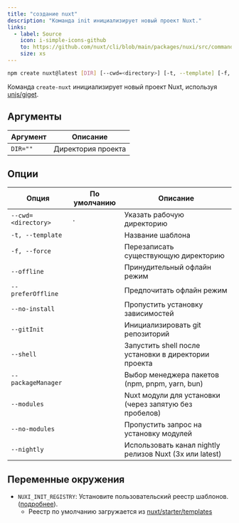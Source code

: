 ```yaml
---
title: "создание nuxt"
description: "Команда init инициализирует новый проект Nuxt."
links:
  - label: Source
    icon: i-simple-icons-github
    to: https://github.com/nuxt/cli/blob/main/packages/nuxi/src/commands/init.ts
    size: xs
---
```


<!--init-cmd-->
```bash [Terminal]
npm create nuxt@latest [DIR] [--cwd=<directory>] [-t, --template] [-f, --force] [--offline] [--preferOffline] [--no-install] [--gitInit] [--shell] [--packageManager] [--nightly]
```
<!--/init-cmd-->

Команда `create-nuxt` инициализирует новый проект Nuxt, используя [unjs/giget](https://github.com/unjs/giget).

## Аргументы

<!--init-args-->
Аргумент | Описание
--- | ---
`DIR=""` | Директория проекта
<!--/init-args-->

## Опции

<!--init-opts-->
Опция | По умолчанию | Описание
--- | --- | ---
`--cwd=<directory>` | `.` | Указать рабочую директорию
`-t, --template` |  | Название шаблона
`-f, --force` |  | Перезаписать существующую директорию
`--offline` |  | Принудительный офлайн режим
`--preferOffline` |  | Предпочитать офлайн режим
`--no-install` |  | Пропустить установку зависимостей
`--gitInit` |  | Инициализировать git репозиторий
`--shell` |  | Запустить shell после установки в директории проекта
`--packageManager` |  | Выбор менеджера пакетов (npm, pnpm, yarn, bun)
`--modules` |  | Nuxt модули для установки (через запятую без пробелов)
`--no-modules` |  | Пропустить запрос на установку модулей
`--nightly` |  | Использовать канал nightly релизов Nuxt (3x или latest)
<!--/init-opts-->

## Переменные окружения

- `NUXI_INIT_REGISTRY`: Установите пользовательский реестр шаблонов. ([подробнее](https://github.com/unjs/giget#custom-registry)).
  - Реестр по умолчанию загружается из [nuxt/starter/templates](https://github.com/nuxt/starter/tree/templates/templates)